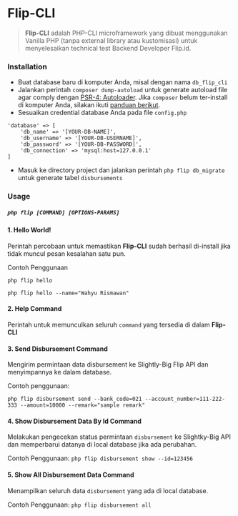 # Flip-CLI

>**Flip-CLI** adalah PHP-CLI microframework yang dibuat menggunakan Vanilla PHP (tanpa external library atau kustomisasi) untuk menyelesaikan technical test Backend Developer Flip.id.

### Installation

-  Buat database baru di komputer Anda, misal dengan nama `db_flip_cli`
-  Jalankan perintah `composer dump-autoload` untuk generate autoload file agar comply dengan [PSR-4: Autoloader](https://www.php-fig.org/psr/psr-4/).
Jika `composer` belum ter-install di komputer Anda, silakan ikuti [panduan berikut](https://getcomposer.org/download/).
- Sesuaikan credential database Anda pada file `config.php`

```
'database' => [
    'db_name' => '[YOUR-DB-NAME]',
    'db_username' => '[YOUR-DB-USERNAME]',
    'db_password' => '[YOUR-DB-PASSWORD]',
    'db_connection' => 'mysql:host=127.0.0.1'
]
```
- Masuk ke directory project dan jalankan perintah `php flip db_migrate` untuk generate tabel `disbursements`

### Usage 

##### `php flip [COMMAND] [OPTIONS-PARAMS]`

#### 1. Hello World!
Perintah percobaan untuk memastikan **Flip-CLI** sudah berhasil di-install jika tidak muncul pesan kesalahan satu pun.

Contoh Penggunaan 

`php flip hello`

`php flip hello --name="Wahyu Rismawan"`

#### 2. Help Command
Perintah untuk memunculkan seluruh `command` yang tersedia di dalam **Flip-CLI**

#### 3. Send Disbursement Command
Mengirim permintaan data disbursement ke Slightly-Big Flip API dan menyimpannya ke dalam database.

Contoh penggunaan: 

`php flip disbursement send --bank_code=021 --account_number=111-222-333 --amount=10000 --remark="sample remark"`

#### 4. Show Disbursement Data By Id Command
Melakukan pengecekan status permintaan `disbursement` ke Slightky-Big API dan memperbarui datanya di local database jika ada perubahan.

Contoh Penggunaan: `php flip disbursement show --id=123456`
 
#### 5. Show All Disbursement Data Command
Menampilkan seluruh data `disbursement` yang ada di local database.

Contoh Penggunaan: `php flip disbursement all`